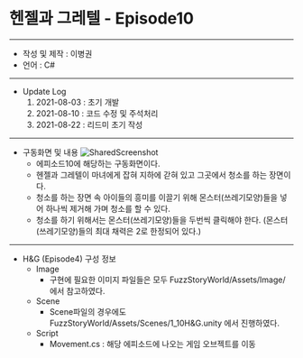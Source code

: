 # 헨젤과 그레텔 - Episode10

***
 - 작성 및 제작 : 이병권
 - 언어 : C#
***

  - Update Log
    1) 2021-08-03 : 초기 개발
    2) 2021-08-10 : 코드 수정 및 주석처리
    3) 2021-08-22 : 리드미 초기 작성
***
 - 구동화면 및 내용
![SharedScreenshot](https://user-images.githubusercontent.com/88296556/130379819-02f00e3f-bf58-41f3-8669-8b0ae1106ddc.jpg)
    - 에피소드10에 해당하는 구동화면이다.
    - 헨젤과 그레텔이 마녀에게 잡혀 지하에 갇혀 있고 그곳에서 청소를 하는 장면이다.
    - 청소를 하는 장면 속 아이들의 흥미를 이끌기 위해 몬스터(쓰레기모양)들을 넣어 하나씩 제거해 가며 청소를 할 수 있다.
    - 청소를 하기 위해서는 몬스터(쓰레기모양)들을 두번씩 클릭해야 한다. (몬스터(쓰레기모양)들의 최대 채력은 2로 한정되어 있다.)
***
- H&G (Episode4) 구성 정보
  - Image
    - 구현에 필요한 이미지 파일들은 모두 FuzzStoryWorld/Assets/Image/ 에서 참고하였다.
  - Scene
    - Scene파일의 경우에도 FuzzStoryWorld/Assets/Scenes/1_10H&G.unity 에서 진행하였다.
  - Script
    - Movement.cs : 해당 에피소드에 나오는 게임 오브젝트를 이동

